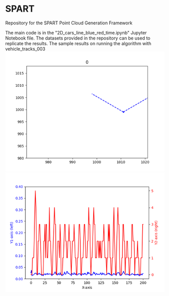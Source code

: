 # SPART
Repository for the SPART Point Cloud Generation Framework

The main code is in the "2D_cars_line_blue_red_time.ipynb" Jupyter Notebook file. The datasets provided in the repository can be used to replicate the results.
The sample results on running the algorithm with vehicle_tracks_003
![Demo GIF](SPART_RUN.gif)
![Demo Plot](SPART_Plot.png)

